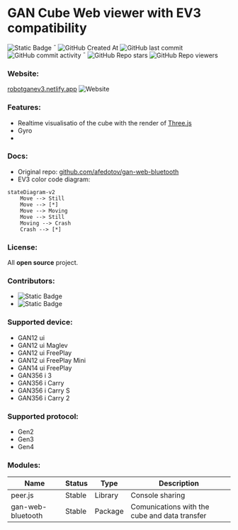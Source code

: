 # GAN Cube Web viewer with EV3 compatibility

![Static Badge](https://img.shields.io/badge/JS%2C%20HTML%2C%20CSS-orangered?style=flat-square&label=made%20in)  ¯ 
![GitHub Created At](https://img.shields.io/github/created-at/Mpouel/gan?style=flat-square)
![GitHub last commit](https://img.shields.io/github/last-commit/Mpouel/GAN?style=flat-square)
![GitHub commit activity](https://img.shields.io/github/commit-activity/w/Mpouel/GAN?style=flat-square)  ¯ 
![GitHub Repo stars](https://img.shields.io/github/stars/mpouel/gan?style=flat-square)
![GitHub Repo viewers](https://img.shields.io/github/watchers/mpouel/gan?style=flat-square)

### Website:
[robotganev3.netlify.app](https://robotganev3.netlify.app) ![Website](https://img.shields.io/website?url=https%3A%2F%2Frobotganev3.netlify.app&style=flat-square) 

### Features:
- Realtime visualisatio of the cube with the render of [Three.js](https://threejs.org/)
- Gyro
- 

### Docs:
- Original repo: [github.com/afedotov/gan-web-bluetooth](https://github.com/afedotov/gan-web-bluetooth)
- EV3 color code diagram: 
```mermaid
stateDiagram-v2
    Move --> Still
    Move --> [*]
    Move --> Moving
    Move --> Still
    Moving --> Crash
    Crash --> [*]
```

### License:
All **open source** project.

### Contributors:
- ![Static Badge](https://img.shields.io/badge/GeekCoder-403-skyblue?style=flat-square&link=https%3A%2F%2Fgithub.com%2FMpouel&logo=github)
- ![Static Badge](https://img.shields.io/badge/franck-403-red?style=flat-square&link=https%3A%2F%2Fgithub.com%2Ffranck403&logo=github)

### Supported device:
- GAN12 ui
- GAN12 ui Maglev
- GAN12 ui FreePlay
- GAN12 ui FreePlay Mini
- GAN14 ui FreePlay
- GAN356 i 3
- GAN356 i Carry
- GAN356 i Carry S
- GAN356 i Carry 2

### Supported protocol:
- Gen2
- Gen3
- Gen4

### Modules:
| Name              | Status   | Type      | Description                                   |
|-------------------|----------|-----------|-----------------------------------------------|
| peer.js           | Stable   | Library   | Console sharing                               |
| gan-web-bluetooth | Stable   | Package   | Comunications with the cube and data transfer |